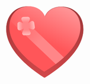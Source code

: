 <svg width="400" height="400" viewBox="0 0 141 141" fill="none" aria-labelledby="title description" >
  <title id="title">Valentine's Day Chocolate Box</title>
  <desc id="description">A Chocolate Box that opens up when hovering over it.</desc>
  <g id="chocolate_box">
    <g id="bottom">
      <path id="heart_bottom_shadow" d="M70.5294 47.2283C64.4454 30.5983 33.8235 33.0686 33.8235 58.2184C33.8235 70.7487 43.1835 87.4218 70.5294 104.412C97.8753 87.4218 107.235 70.7487 107.235 58.2184C107.235 33.2134 76.6471 30.4997 70.5294 47.2283V47.2283Z" fill="url(#paint0_linear)" />
      <path id="heart_bottom" d="M70.5294 46.3466C64.9134 31.1023 36.6471 33.3668 36.6471 56.4209C36.6471 67.907 45.2871 83.1908 70.5294 98.7654C95.7718 83.1908 104.412 67.907 104.412 56.4209C104.412 33.4995 76.1765 31.012 70.5294 46.3466Z" fill="url(#paint1_linear)" />
      <g id="chocolate">
        <circle id="Ellipse 3" cx="69" cy="86.0004" r="7" fill="url(#paint2_radial)" />
        <rect id="Rectangle 9" x="61.7605" y="85.9659" width="10.5962" height="10.3544" rx="3" transform="rotate(-43.6167 61.7605 85.9659)" fill="#4D2E07" />
        <rect id="Rectangle 14" x="66.9147" y="91.4976" width="7.57338" height="10.6194" rx="3" transform="rotate(-133.325 66.9147 91.4976)" fill="url(#paint3_linear)" />
      </g>
      <g id="chocolate_2">
        <circle id="Ellipse 5" cx="83" cy="75.0004" r="7" fill="url(#paint4_radial)" />
        <rect id="Rectangle 11" x="78.0215" y="69.5529" width="10.5962" height="10.3544" rx="3" transform="rotate(0.379638 78.0215 69.5529)" fill="#74391E" />
        <rect id="Rectangle 16" x="85.6896" y="79.916" width="7.70499" height="10.8024" rx="3" transform="rotate(-179.744 85.6896 79.916)" fill="url(#paint5_linear)" />
      </g>
      <g id="chocolate_3">
        <circle id="Ellipse 4" cx="69" cy="61.0004" r="7" fill="url(#paint6_radial)" />
        <rect id="Rectangle 10" x="66.9211" y="53.5886" width="10.5962" height="10.3544" rx="3" transform="rotate(28.0076 66.9211 53.5886)" fill="#74391E" />
        <rect id="Rectangle 15" x="68.6167" y="66.1321" width="7.57338" height="10.1735" rx="3" transform="rotate(-152.727 68.6167 66.1321)" fill="url(#paint7_linear)" />
      </g>
      <g id="chocolate_4">
        <circle id="Ellipse 1" cx="49" cy="52.0004" r="7" fill="url(#paint8_radial)" />
        <rect id="Rectangle 7" x="46.8623" y="45.0004" width="10.5962" height="10.3544" rx="3" transform="rotate(28.0076 46.8623 45.0004)" fill="#4D2E07" />
        <rect id="Rectangle 12" x="46.7615" y="44.954" width="7.79979" height="10.3325" rx="3" transform="rotate(28.0076 46.7615 44.954)" fill="url(#paint9_linear)" />
      </g>
      <g id="chocolate_5">
        <circle id="Ellipse 2" cx="55" cy="72.0004" r="7" fill="url(#paint10_radial)" />
        <rect id="Rectangle 8" x="49.1595" y="67.4497" width="10.5962" height="10.3544" rx="3" transform="rotate(-7.01037 49.1595 67.4497)" fill="#E1BA92" />
        <rect id="Rectangle 13" x="50.162" y="75.084" width="7.79979" height="10.6194" rx="3" transform="rotate(-97.6047 50.162 75.084)" fill="url(#paint11_linear)" />
      </g>
    </g>
    <g id="top">
      <path id="heart_top_shadow" d="M70.8089 47.1526C64.9734 30.4338 34.3181 32.4475 33.9433 57.5945C33.7566 70.1234 42.867 86.9341 69.9566 104.33C97.5527 87.7492 107.16 71.2175 107.347 58.6886C107.72 33.6863 77.1751 30.5171 70.8089 47.1526V47.1526Z" fill="url(#paint12_linear)" />
      <path id="heart_top" d="M70.822 46.271C65.4338 30.9448 37.1368 32.7877 36.7933 55.8393C36.6221 67.3241 45.0333 82.735 70.0408 98.684C95.5124 83.4873 104.379 68.334 104.55 56.8492C104.892 33.9304 76.6969 31.0223 70.822 46.271V46.271Z" fill="url(#paint13_linear)" />
      <mask id="mask0" mask-type="alpha" maskUnits="userSpaceOnUse" x="36" y="36" width="69" height="64">
        <path id="heart_mask" d="M70.822 46.271C65.4338 30.9448 37.1368 32.7877 36.7933 55.8393C36.6221 67.3241 45.0333 82.735 70.0408 98.684C95.5124 83.4873 104.379 68.334 104.55 56.8492C104.892 33.9304 76.6969 31.0223 70.822 46.271V46.271Z" fill="url(#paint14_linear)" />
      </mask>
      <g mask="url(#mask0)">
        <line id="ribbon" x1="29.8641" y1="35.7361" x2="91.9818" y2="95.0302" stroke="url(#paint15_linear)" stroke-width="10" />
        <g id="bow">
          <path id="side_four" d="M51.0649 56.6703C51.7171 55.0943 53.9163 55.0056 54.6933 56.524L56.9415 60.9173C57.6065 62.2169 56.7003 63.768 55.2417 63.8268L51.1063 63.9935C49.6477 64.0524 48.6195 62.5792 49.1777 61.2304L51.0649 56.6703Z" fill="url(#paint16_linear)" />
          <path id="side_three" d="M53.8296 56.9246C52.1934 56.4425 51.873 54.265 53.3008 53.3319L57.4321 50.6323C58.6541 49.8337 60.2923 50.571 60.5048 52.0153L61.1074 56.1099C61.32 57.5542 59.9637 58.7322 58.5634 58.3196L53.8296 56.9246Z" fill="url(#paint17_linear)" />
          <path id="side_two" d="M51.8688 53.3124C53.4251 54.0105 53.4494 56.2113 51.9089 56.9435L47.4517 59.0623C46.1333 59.689 44.6093 58.7378 44.5932 57.278L44.5475 53.1396C44.5314 51.6798 46.0339 50.6952 47.3659 51.2926L51.8688 53.3124Z" fill="url(#paint18_linear)" />
          <path id="side_one" d="M54.2978 53.687C53.624 55.254 51.4239 55.3126 50.6677 53.7836L48.4799 49.36C47.8327 48.0515 48.7601 46.5129 50.2194 46.4741L54.3566 46.3639C55.8159 46.3251 56.8238 47.8121 56.2472 49.1532L54.2978 53.687Z" fill="url(#paint19_linear)" />
        </g>
      </g>
    </g>
  </g>
  <defs>
    <linearGradient id="paint0_linear" x1="70.5294" y1="36.6475" x2="70.5294" y2="104.412" gradientUnits="userSpaceOnUse">
      <stop stop-color="#9A3436" />
      <stop offset="1" stop-color="#D2484A" />
    </linearGradient>
    <linearGradient id="paint1_linear" x1="101.588" y1="49.3533" x2="70.5294" y2="98.7654" gradientUnits="userSpaceOnUse">
      <stop stop-color="#AD3C3E" />
      <stop offset="1" stop-color="#E44E51" />
    </linearGradient>
    <radialGradient id="paint2_radial" cx="0" cy="0" r="1" gradientUnits="userSpaceOnUse" gradientTransform="translate(69 86.0004) rotate(90) scale(7)">
      <stop offset="0.5625" stop-color="#9B4749" />
      <stop offset="1" stop-color="#FF8688" />
    </radialGradient>
    <linearGradient id="paint3_linear" x1="70.7014" y1="91.4976" x2="70.7014" y2="102.117" gradientUnits="userSpaceOnUse">
      <stop stop-color="#6F430C" />
      <stop offset="1" stop-color="#9C6841" stop-opacity="0" />
    </linearGradient>
    <radialGradient id="paint4_radial" cx="0" cy="0" r="1" gradientUnits="userSpaceOnUse" gradientTransform="translate(83 75.0004) rotate(90) scale(7)">
      <stop offset="0.5625" stop-color="#9B4749" />
      <stop offset="1" stop-color="#FF8688" />
    </radialGradient>
    <linearGradient id="paint5_linear" x1="89.5421" y1="79.916" x2="89.5421" y2="90.7184" gradientUnits="userSpaceOnUse">
      <stop stop-color="#9C6841" />
      <stop offset="1" stop-color="#9C6841" stop-opacity="0" />
    </linearGradient>
    <radialGradient id="paint6_radial" cx="0" cy="0" r="1" gradientUnits="userSpaceOnUse" gradientTransform="translate(69 61.0004) rotate(90) scale(7)">
      <stop offset="0.5625" stop-color="#9B4749" />
      <stop offset="1" stop-color="#FF8688" />
    </radialGradient>
    <linearGradient id="paint7_linear" x1="72.4034" y1="66.1321" x2="72.4034" y2="76.3057" gradientUnits="userSpaceOnUse">
      <stop stop-color="#9C6841" />
      <stop offset="1" stop-color="#9C6841" stop-opacity="0" />
    </linearGradient>
    <radialGradient id="paint8_radial" cx="0" cy="0" r="1" gradientUnits="userSpaceOnUse" gradientTransform="translate(49 52.0004) rotate(90) scale(7)">
      <stop offset="0.5625" stop-color="#9B4749" />
      <stop offset="1" stop-color="#FF8688" />
    </radialGradient>
    <linearGradient id="paint9_linear" x1="50.6614" y1="44.954" x2="50.6614" y2="55.2865" gradientUnits="userSpaceOnUse">
      <stop stop-color="#6F430C" />
      <stop offset="1" stop-color="#9C6841" stop-opacity="0" />
    </linearGradient>
    <radialGradient id="paint10_radial" cx="0" cy="0" r="1" gradientUnits="userSpaceOnUse" gradientTransform="translate(55 72.0004) rotate(90) scale(7)">
      <stop offset="0.5625" stop-color="#9B4749" />
      <stop offset="1" stop-color="#FF8688" />
    </radialGradient>
    <linearGradient id="paint11_linear" x1="54.0619" y1="75.084" x2="54.0619" y2="85.7034" gradientUnits="userSpaceOnUse">
      <stop stop-color="#A97B4C" />
      <stop offset="1" stop-color="#9C6841" stop-opacity="0" />
    </linearGradient>
    <linearGradient id="paint12_linear" x1="70.9666" y1="36.573" x2="69.9566" y2="104.33" gradientUnits="userSpaceOnUse">
      <stop stop-color="#9A3436" />
      <stop offset="1" stop-color="#D2484A" />
    </linearGradient>
    <linearGradient id="paint13_linear" x1="98" y1="36" x2="77" y2="82" gradientUnits="userSpaceOnUse">
      <stop stop-color="#FF9C9E" />
      <stop offset="0.833333" stop-color="#FF5659" />
    </linearGradient>
    <linearGradient id="paint14_linear" x1="70.9665" y1="36.573" x2="70.0408" y2="98.684" gradientUnits="userSpaceOnUse">
      <stop stop-color="#FF5659" />
      <stop offset="1" stop-color="#FF9698" />
    </linearGradient>
    <linearGradient id="paint15_linear" x1="82.0213" y1="88.3893" x2="40.226" y2="42.898" gradientUnits="userSpaceOnUse">
      <stop offset="0.390625" stop-color="#FF8688" />
      <stop offset="1" stop-color="#FF8688" stop-opacity="0" />
    </linearGradient>
    <linearGradient id="paint16_linear" x1="52.7207" y1="52.6693" x2="53.3251" y2="67.6571" gradientUnits="userSpaceOnUse">
      <stop offset="0.421875" stop-color="#FF8688" />
      <stop offset="1" stop-color="#FFE8E8" />
    </linearGradient>
    <linearGradient id="paint17_linear" x1="49.676" y1="55.7006" x2="64.5162" y2="53.5166" gradientUnits="userSpaceOnUse">
      <stop offset="0.421875" stop-color="#FF8688" />
      <stop offset="1" stop-color="#FFE8E8" />
    </linearGradient>
    <linearGradient id="paint18_linear" x1="55.8197" y1="55.0846" x2="40.8206" y2="55.2502" gradientUnits="userSpaceOnUse">
      <stop offset="0.421875" stop-color="#FF8688" />
      <stop offset="1" stop-color="#FFE8E8" />
    </linearGradient>
    <linearGradient id="paint19_linear" x1="52.5873" y1="57.665" x2="52.1882" y2="42.6703" gradientUnits="userSpaceOnUse">
      <stop offset="0.421875" stop-color="#FF8688" />
      <stop offset="1" stop-color="#FFE8E8" />
    </linearGradient>
  </defs>
</svg>